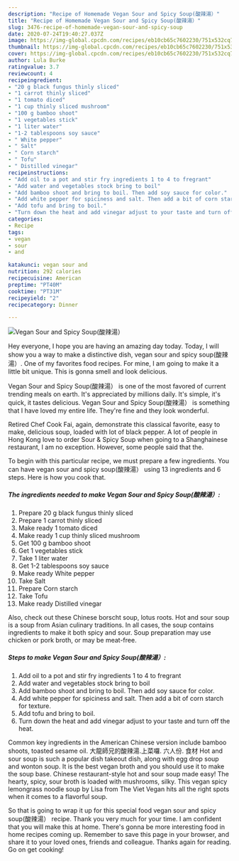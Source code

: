 ```yaml
---
description: "Recipe of Homemade Vegan Sour and Spicy Soup(酸辣湯）"
title: "Recipe of Homemade Vegan Sour and Spicy Soup(酸辣湯）"
slug: 3476-recipe-of-homemade-vegan-sour-and-spicy-soup
date: 2020-07-24T19:40:27.037Z
image: https://img-global.cpcdn.com/recipes/eb10cb65c7602230/751x532cq70/vegan-sour-and-spicy-soup酸辣湯-recipe-main-photo.jpg
thumbnail: https://img-global.cpcdn.com/recipes/eb10cb65c7602230/751x532cq70/vegan-sour-and-spicy-soup酸辣湯-recipe-main-photo.jpg
cover: https://img-global.cpcdn.com/recipes/eb10cb65c7602230/751x532cq70/vegan-sour-and-spicy-soup酸辣湯-recipe-main-photo.jpg
author: Lula Burke
ratingvalue: 3.7
reviewcount: 4
recipeingredient:
- "20 g black fungus thinly sliced"
- "1 carrot thinly sliced"
- "1 tomato diced"
- "1 cup thinly sliced mushroom"
- "100 g bamboo shoot"
- "1 vegetables stick"
- "1 liter water"
- "1-2 tablespoons soy sauce"
- " White pepper"
- " Salt"
- " Corn starch"
- " Tofu"
- " Distilled vinegar"
recipeinstructions:
- "Add oil to a pot and stir fry ingredients 1 to 4 to fregrant"
- "Add water and vegetables stock bring to boil"
- "Add bamboo shoot and bring to boil. Then add soy sauce for color."
- "Add white pepper for spiciness and salt. Then add a bit of corn starch for texture."
- "Add tofu and bring to boil."
- "Turn down the heat and add vinegar adjust to your taste and turn off the heat."
categories:
- Recipe
tags:
- vegan
- sour
- and

katakunci: vegan sour and 
nutrition: 292 calories
recipecuisine: American
preptime: "PT40M"
cooktime: "PT31M"
recipeyield: "2"
recipecategory: Dinner

---
```



![Vegan Sour and Spicy Soup(酸辣湯）](https://img-global.cpcdn.com/recipes/eb10cb65c7602230/751x532cq70/vegan-sour-and-spicy-soup酸辣湯-recipe-main-photo.jpg)

Hey everyone, I hope you are having an amazing day today. Today, I will show you a way to make a distinctive dish, vegan sour and spicy soup(酸辣湯）. One of my favorites food recipes. For mine, I am going to make it a little bit unique. This is gonna smell and look delicious.

Vegan Sour and Spicy Soup(酸辣湯） is one of the most favored of current trending meals on earth. It's appreciated by millions daily. It's simple, it's quick, it tastes delicious. Vegan Sour and Spicy Soup(酸辣湯） is something that I have loved my entire life. They're fine and they look wonderful.

Retired Chef Cook Fai, again, demonstrate this classical favorite, easy to make, delicious soup, loaded with lot of black pepper. A lot of people in Hong Kong love to order Sour &amp; Spicy Soup when going to a Shanghainese restaurant, I am no exception. However, some people said that the.


To begin with this particular recipe, we must prepare a few ingredients. You can have vegan sour and spicy soup(酸辣湯） using 13 ingredients and 6 steps. Here is how you cook that.

<!--inarticleads1-->

##### The ingredients needed to make Vegan Sour and Spicy Soup(酸辣湯）:

1. Prepare 20 g black fungus thinly sliced
1. Prepare 1 carrot thinly sliced
1. Make ready 1 tomato diced
1. Make ready 1 cup thinly sliced mushroom
1. Get 100 g bamboo shoot
1. Get 1 vegetables stick
1. Take 1 liter water
1. Get 1-2 tablespoons soy sauce
1. Make ready  White pepper
1. Take  Salt
1. Prepare  Corn starch
1. Take  Tofu
1. Make ready  Distilled vinegar


Also, check out these Chinese borscht soup, lotus roots. Hot and sour soup is a soup from Asian culinary traditions. In all cases, the soup contains ingredients to make it both spicy and sour. Soup preparation may use chicken or pork broth, or may be meat-free. 

<!--inarticleads2-->

##### Steps to make Vegan Sour and Spicy Soup(酸辣湯）:

1. Add oil to a pot and stir fry ingredients 1 to 4 to fregrant
1. Add water and vegetables stock bring to boil
1. Add bamboo shoot and bring to boil. Then add soy sauce for color.
1. Add white pepper for spiciness and salt. Then add a bit of corn starch for texture.
1. Add tofu and bring to boil.
1. Turn down the heat and add vinegar adjust to your taste and turn off the heat.


Common key ingredients in the American Chinese version include bamboo shoots, toasted sesame oil. 大龍師兄的酸辣湯.上菜囉. 六人份. 食材 Hot and sour soup is such a popular dish takeout dish, along with egg drop soup and wonton soup. It is the best vegan broth and you should use it to make the soup base. Chinese restaurant-style hot and sour soup made easy! The hearty, spicy, sour broth is loaded with mushrooms, silky. This vegan spicy lemongrass noodle soup by Lisa from The Viet Vegan hits all the right spots when it comes to a flavorful soup. 

So that is going to wrap it up for this special food vegan sour and spicy soup(酸辣湯） recipe. Thank you very much for your time. I am confident that you will make this at home. There's gonna be more interesting food in home recipes coming up. Remember to save this page in your browser, and share it to your loved ones, friends and colleague. Thanks again for reading. Go on get cooking!
